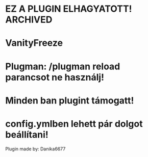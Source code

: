 # EZ A PLUGIN ELHAGYATOTT! ARCHIVED

# VanityFreeze
# Plugman: /plugman reload parancsot ne használj!
# Minden ban plugint támogatt!
# config.ymlben lehett pár dolgot beállítani!
Plugin made by: Danika6677
